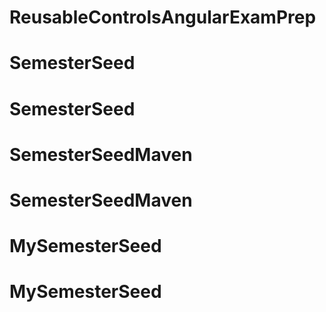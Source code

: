 # ReusableControlsAngularExamPrep
# SemesterSeed
# SemesterSeed
# SemesterSeedMaven
# SemesterSeedMaven
# MySemesterSeed
# MySemesterSeed
